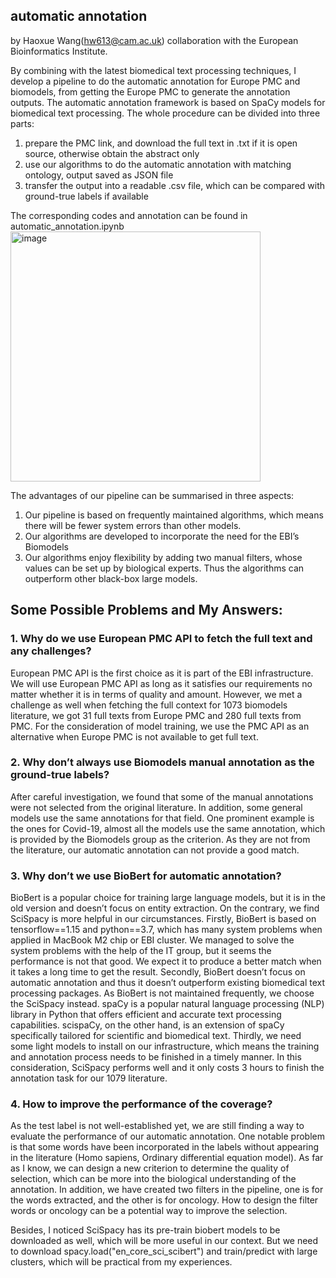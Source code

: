 ## automatic annotation
by Haoxue Wang(hw613@cam.ac.uk)
collaboration with the European Bioinformatics Institute.

By combining with the latest biomedical text processing techniques, I develop a pipeline to do the automatic annotation for Europe PMC and biomodels, from getting the Europe PMC to generate the annotation outputs. The automatic annotation framework is based on SpaCy models for biomedical text processing. The whole procedure can be divided into three parts: 
1. prepare the PMC link, and download the full text in .txt if it is open source, otherwise obtain the abstract only
2. use our algorithms to do the automatic annotation with matching ontology, output saved as JSON file
3. transfer the output into a readable .csv file, which can be compared with ground-true labels if available

The corresponding codes and annotation can be found in automatic_annotation.ipynb
<img width="400" alt="image" src="https://github.com/wanghaoxue0/NLP_tasks/data_scientist.png">

The advantages of our pipeline can be summarised in three aspects:
1.	Our pipeline is based on frequently maintained algorithms, which means there will be fewer system errors than other models.
2.	Our algorithms are developed to incorporate the need for the EBI’s Biomodels
3.	Our algorithms enjoy flexibility by adding two manual filters, whose values can be set up by biological experts. Thus the algorithms can outperform other black-box large models.

## Some Possible Problems and My Answers:

### 1.	Why do we use European PMC API to fetch the full text and any challenges?
European PMC API is the first choice as it is part of the EBI infrastructure. We will use European PMC API as long as it satisfies our requirements no matter whether it is in terms of quality and amount. However, we met a challenge as well when fetching the full context for 1073 biomodels literature, we got 31 full texts from Europe PMC and 280 full texts from PMC. For the consideration of model training, we use the PMC API as an alternative when Europe PMC is not available to get full text.

### 2.	Why don’t always use Biomodels manual annotation as the ground-true labels?
After careful investigation, we found that some of the manual annotations were not selected from the original literature. In addition, some general models use the same annotations for that field. One prominent example is the ones for Covid-19, almost all the models use the same annotation, which is provided by the Biomodels group as the criterion. As they are not from the literature, our automatic annotation can not provide a good match.

### 3.	Why don’t we use BioBert for automatic annotation?
BioBert is a popular choice for training large language models, but it is in the old version and doesn’t focus on entity extraction. On the contrary, we find SciSpacy is more helpful in our circumstances. Firstly, BioBert is based on tensorflow==1.15 and python==3.7, which has many system problems when applied in MacBook M2 chip or EBI cluster. We managed to solve the system problems with the help of the IT group, but it seems the performance is not that good. We expect it to produce a better match when it takes a long time to get the result. Secondly, BioBert doesn’t focus on automatic annotation and thus it doesn’t outperform existing biomedical text processing packages. As BioBert is not maintained frequently, we choose the SciSpacy instead. spaCy is a popular natural language processing (NLP) library in Python that offers efficient and accurate text processing capabilities. scispaCy, on the other hand, is an extension of spaCy specifically tailored for scientific and biomedical text. Thirdly, we need some light models to install on our infrastructure, which means the training and annotation process needs to be finished in a timely manner. In this consideration, SciSpacy performs well and it only costs 3 hours to finish the annotation task for our 1079 literature.

### 4.	How to improve the performance of the coverage?
As the test label is not well-established yet, we are still finding a way to evaluate the performance of our automatic annotation. One notable problem is that some words have been incorporated in the labels without appearing in the literature (Homo sapiens, Ordinary differential equation model). As far as I know, we can design a new criterion to determine the quality of selection, which can be more into the biological understanding of the annotation. In addition, we have created two filters in the pipeline, one is for the words extracted, and the other is for oncology. How to design the filter words or oncology can be a potential way to improve the selection. 

Besides, I noticed SciSpacy has its pre-train biobert models to be downloaded as well, which will be more useful in our context. But we need to download spacy.load("en_core_sci_scibert")  and train/predict with large clusters, which will be practical from my experiences.

